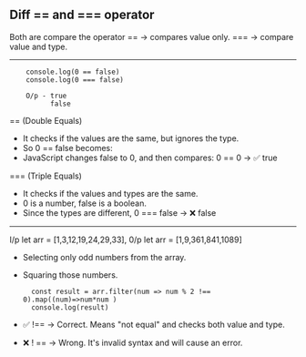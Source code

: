 Diff == and === operator
----------------------------
Both are compare the operator
==	->      compares value only.
===     ->      compare value and type.
	
-------------------------------------------

        console.log(0 == false)
        console.log(0 === false)

        O/p - true
              false

== (Double Equals)
* It checks if the values are the same, but ignores the type.
* So 0 == false becomes:
* JavaScript changes false to 0, and then compares: 0 == 0 → ✅ true

=== (Triple Equals)
* It checks if the values and types are the same.
* 0 is a number, false is a boolean.
* Since the types are different, 0 === false → ❌ false   

-----------------------------------------------------------------------------------------------------

I/p let arr = [1,3,12,19,24,29,33], 
0/p let arr = [1,9,361,841,1089]

* Selecting only odd numbers from the array.
* Squaring those numbers.
 
        const result = arr.filter(num => num % 2 !== 0).map((num)=>num*num )
        console.log(result)

* ✅ !== → Correct. Means "not equal" and checks both value and type.
* ❌ ! == → Wrong. It's invalid syntax and will cause an error.
